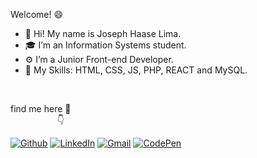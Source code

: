 Welcome! 😄

- 👋 Hi! My name is Joseph Haase Lima.
- 🎓 I’m an Information Systems student.
- ⚙️ I’m a Junior Front-end Developer.
- 🎯 My Skills: HTML, CSS, JS, PHP, REACT and MySQL.

<br>

find me here 🧐<br>
&nbsp;&nbsp;&nbsp;&nbsp;&nbsp;&nbsp;&nbsp;&nbsp;&nbsp;&nbsp;&nbsp;&nbsp;&nbsp;&nbsp;&nbsp;&nbsp;&nbsp;&nbsp;    👇
            
[![Github](https://img.shields.io/badge/-Github-000?style=flat-square&logo=Github&logoColor=white)](https://github.com/HJosephDEV) [![LinkedIn](https://img.shields.io/badge/-LinkedIn-blue?style=flat-square&logo=Linkedin&logoColor=white)](https://www.linkedin.com/in/joseph-haase-lima-45a15b1b9/) [![Gmail](https://img.shields.io/badge/-joseph.haasex@gmail.com-red?style=flat-square&logo=Gmail&logoColor=white)](mailto:joseph.haasex@gmail.com?Body=Come%20on,%20send%20me%20a%20message!!%20%20%0D%0D%0D) [![CodePen](https://img.shields.io/badge/-CodePen-000?style=flat-square&logo=CodePen&logoColor=white)](https://codepen.io/hjosephdev/)

